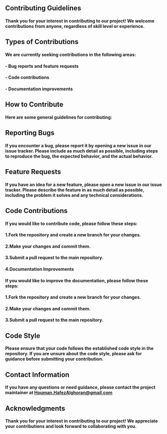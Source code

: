 ## **Contributing Guidelines**


#### Thank you for your interest in contributing to our project! We welcome contributions from anyone, regardless of skill level or experience.


## **Types of Contributions**

#### We are currently seeking contributions in the following areas:


#### - Bug reports and feature requests
#### - Code contributions
#### - Documentation improvements


## **How to Contribute**

#### Here are some general guidelines for contributing:

## **Reporting Bugs**

#### If you encounter a bug, please report it by opening a new issue in our issue tracker. Please include as much detail as possible, including steps to reproduce the bug, the expected behavior, and the actual behavior.

## **Feature Requests**

#### If you have an idea for a new feature, please open a new issue in our issue tracker. Please describe the feature in as much detail as possible, including the problem it solves and any technical considerations.

## **Code Contributions**

#### If you would like to contribute code, please follow these steps:

#### 1.Fork the repository and create a new branch for your changes.
#### 2.Make your changes and commit them.
#### 3.Submit a pull request to the main repository.
#### 4.Documentation Improvements

#### If you would like to improve the documentation, please follow these steps:

#### 1.Fork the repository and create a new branch for your changes.
#### 2.Make your changes and commit them.
#### 3.Submit a pull request to the main repository.

## **Code Style**

#### Please ensure that your code follows the established code style in the repository. If you are unsure about the code style, please ask for guidance before submitting your contribution.

## **Contact Information**

#### If you have any questions or need guidance, please contact the project maintainer at Houman.HafezAlghoran@gmail.com

## **Acknowledgments**

#### Thank you for your interest in contributing to our project! We appreciate your contributions and look forward to collaborating with you.
